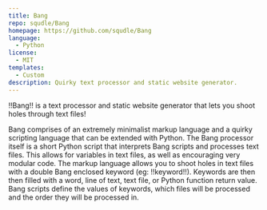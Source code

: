 ```yaml
---
title: Bang
repo: squdle/Bang
homepage: https://github.com/squdle/Bang
language:
  - Python
license:
  - MIT
templates:
  - Custom
description: Quirky text processor and static website generator.
---
```


!!Bang!! is a text processor and static website generator that lets you shoot holes through text files!

Bang comprises of an extremely minimalist markup language and a quirky scripting language that can be extended with Python.
The Bang processor itself is a short Python script that interprets Bang scripts and processes text files.
This allows for variables in text files, as well as encouraging very modular code.
The markup language allows you to shoot holes in text files with a double Bang enclosed keyword (eg: !!keyword!!).
Keywords are then then filled with a word, line of text, text file, or Python function return value.
Bang scripts define the values of keywords, which files will be processed and the order they will be processed in.
